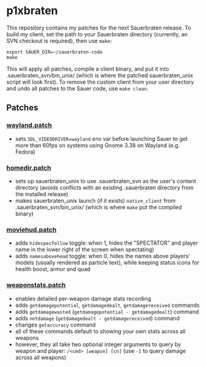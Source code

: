 # p1xbraten

This repository contains my patches for the next Sauerbraten release. To build my client, set the path to your Sauerbraten directory (currently, an SVN checkout is required), then use `make`:

```
export SAUER_DIR=~/sauerbraten-code
make
```

This will apply all patches, compile a client binary, and put it into .sauerbraten_svn/bin_unix/ (which is where the patched sauerbraten_unix script will look first). To remove the custom client from your user directory and undo all patches to the Sauer code, use `make clean`.

## Patches

### [wayland.patch](./patches/001_wayland.patch)

- sets `SDL_VIDEODRIVER=wayland` env var before launching Sauer to get more than 60fps on systems using Gnome 3.38 on Wayland (e.g. Fedora)

### [homedir.patch](./patches/002_homedir.patch)

- sets up sauerbraten_unix to use .sauerbraten_svn as the user's content directory (avoids conflicts with an existing .sauerbraten directory from the installed release)
- makes sauerbraten_unix launch (if it exists) `native_client` from .sauerbraten_svn/bin_unix/ (which is where `make` put the compiled binary)

### [moviehud.patch](./patches/003_moviehud.patch)

- adds `hidespecfollow` toggle: when 1, hides the "SPECTATOR" and player name in the lower right of the screen when spectating)
- adds `namesabovehead` toggle: when 0, hides the names above players' models (usually rendered as particle text), while keeping status icons for health boost, armor and quad

### [weaponstats.patch](./patches/004_weaponstats.patch)

- enables detailed per-weapon damage stats recording
- adds `getdamagepotential`, `getdamagedealt`, `getdamagereceived` commands
- adds `getdamagewasted` (`getdamagepotential - getdamagedealt`) command
- adds `netdamage` (`getdamagedealt - getdamagereceived`) command
- changes `getaccuracy` command
- all of these commands default to showing your own stats across all weapons
- however, they all take two optional integer arguments to query by weapon and player: `/<cmd> [weapon] [cn]` (use `-1` to query damage across all weapons)